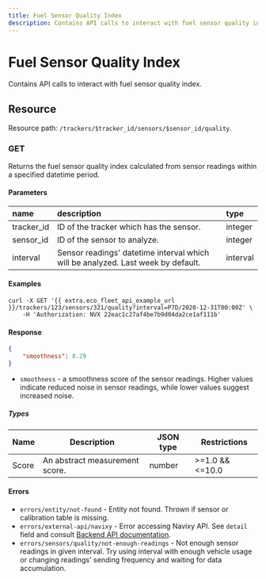 ```yaml
---
title: Fuel Sensor Quality Index
description: Contains API calls to interact with fuel sensor quality index.
---
```


# Fuel Sensor Quality Index

Contains API calls to interact with fuel sensor quality index.

## Resource

Resource path: `/trackers/$tracker_id/sensors/$sensor_id/quality`.

### GET

Returns the fuel sensor quality index calculated from sensor readings within a specified datetime period.

#### Parameters

| name       | description                                                                      | type      |
|:-----------|:---------------------------------------------------------------------------------|:----------|
| tracker_id | ID of the tracker which has the sensor.                                          | integer   |
| sensor_id  | ID of the sensor to analyze.                                                     | integer   |
| interval   | Sensor readings' datetime interval which will be analyzed. Last week by default. | interval  |

#### Examples

```shell
curl -X GET '{{ extra.eco_fleet_api_example_url }}/trackers/123/sensors/321/quality?interval=P7D/2020-12-31T00:00Z' \
    -H 'Authorization: NVX 22eac1c27af4be7b9d04da2ce1af111b'
```

#### Response

```json
{
    "smoothness": 8.29
}
```

* `smoothness` - a smoothness score of the sensor readings. Higher values indicate reduced noise in sensor readings, while lower values suggest increased noise.

##### Types

| Name  | Description                    | JSON type | Restrictions     |
|-------|--------------------------------|-----------|------------------|
| Score | An abstract measurement score. | number    | \>=1.0 && <=10.0 |


#### Errors

* `errors/entity/not-found` - Entity not found. Thrown if sensor or calibration table is missing.
* `errors/external-api/navixy` - Error accessing Navixy API. See `detail` field and consult [Backend API documentation](../../../../backend-api/getting-started/errors.md).
* `errors/sensors/quality/not-enough-readings` - Not enough sensor readings in given interval. Try using interval with enough vehicle usage or changing readings' sending frequency and waiting for data accumulation.
